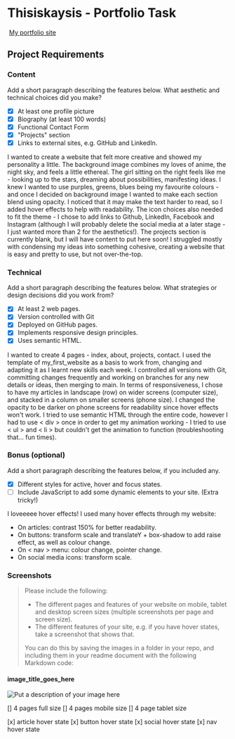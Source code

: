 #  Thisiskaysis - Portfolio Task
​
[My portfolio site](https://thisiskaysis.github.io)
​
## Project Requirements

### Content
 Add a short paragraph describing the features below. What aesthetic and technical choices did you make? 
- [x] At least one profile picture
- [x] Biography (at least 100 words)
- [x] Functional Contact Form
- [x] "Projects" section
- [x] Links to external sites, e.g. GitHub and LinkedIn.

I wanted to create a website that felt more creative and showed my personality a little. The background image combines my loves of anime, the night sky, and feels a little ethereal. The girl sitting on the right feels like me - looking up to the stars, dreaming about possibilities, manifesting ideas. I knew I wanted to use purples, greens, blues being my favourite colours - and once I decided on background image I wanted to make each section blend using opacity. I noticed that it may make the text harder to read, so I added hover effects to help with readability. The icon choices also needed to fit the theme - I chose to add links to Github, LinkedIn, Facebook and Instagram (although I will probably delete the social media at a later stage - I just wanted more than 2 for the aesthetics!). The projects section is currently blank, but I will have content to put here soon! I struggled mostly with condensing my ideas into something cohesive, creating a website that is easy and pretty to use, but not over-the-top.
​
### Technical
 Add a short paragraph describing the features below. What strategies or design decisions did you work from? 
- [x] At least 2 web pages.
- [x] Version controlled with Git
- [x] Deployed on GitHub pages.
- [x] Implements responsive design principles.
- [x] Uses semantic HTML.

I wanted to create 4 pages - index, about, projects, contact. I used the template of my_first_website as a basis to work from, changing and adapting it as I learnt new skills each week. I controlled all versions with Git, committing changes frequently and working on branches for any new details or ideas, then merging to main.
In terms of responsiveness, I chose to have my articles in landscape (row) on wider screens (computer size), and stacked in a column on smaller screens (phone size). I changed the opacity to be darker on phone screens for readability since hover effects won't work.
I tried to use semantic HTML through the entire code, however I had to use < div > once in order to get my animation working - I tried to use < ul > and < li > but couldn't get the animation to function (troubleshooting that... fun times).

### Bonus (optional)
 Add a short paragraph describing the features below, if you included any. 
- [x] Different styles for active, hover and focus states.
- [ ] Include JavaScript to add some dynamic elements to your site. (Extra tricky!)

I loveeeee hover effects! I used many hover effects through my website:
- On articles: contrast 150% for better readability.
- On buttons: transform scale and translateY + box-shadow to add raise effect, as well as colour change.
- On < nav > menu: colour change, pointer change.
- On social media icons: transform scale.
​
### Screenshots
> Please include the following:
> - The different pages and features of your website on mobile, tablet and desktop screen sizes (multiple screenshots per page and screen size).
> - The different features of your site, e.g. if you have hover states, take a screenshot that shows that.  
> 
> You can do this by saving the images in a folder in your repo, and including them in your readme document with the following Markdown code: 

####  image_title_goes_here 
![Put a description of your image here](./relative_path_to_file)

[] 4 pages full size
[] 4 pages mobile size
[] 4 page tablet size

[x] article hover state
[x] button hover state
[x] social hover state
[x] nav hover state